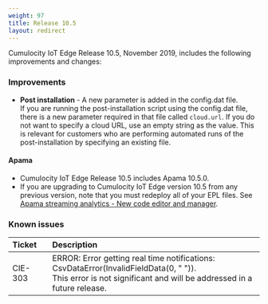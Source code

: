 ```yaml
---
weight: 97
title: Release 10.5
layout: redirect
---
```


Cumulocity IoT Edge Release 10.5, November 2019, includes the following improvements and changes:

### Improvements

* **Post installation** - A new parameter is added in the config.dat file.<br>If you are running the post-installation script using the config.dat file, there is a new  parameter required in that file called `cloud.url`. If you do not want to specify a cloud URL, use an empty string as the value. This is relevant for customers who are performing automated runs of the post-installation by specifying an existing file. 

#### Apama

* Cumulocity IoT Edge Release 10.5 includes Apama 10.5.0.
* If you are upgrading to Cumulocity IoT Edge version 10.5 from any previous version, note that you must redeploy all of your EPL files. See [Apama streaming analytics - New code editor and manager](/guides/release-notes/10-4-6/#apama-streaming-analytics-new-code-editor-and-manager).

### Known issues

|Ticket&nbsp;&nbsp;&nbsp;|Description
|:---|:---
|CIE-303|ERROR: Error getting real time notifications: CsvDataError(InvalidFieldData(0, " ")).<br>This error is not significant and will be addressed in a future release. 
 
